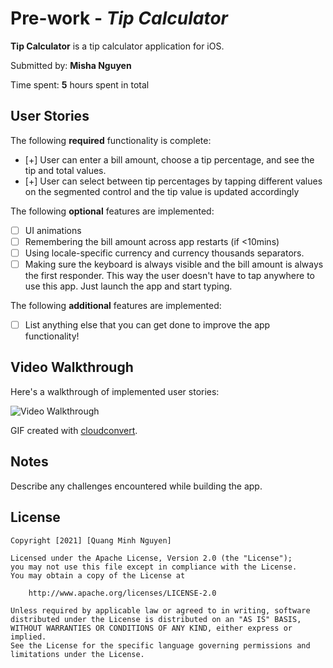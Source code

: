 # Pre-work - *Tip Calculator*

**Tip Calculator** is a tip calculator application for iOS.

Submitted by: **Misha Nguyen**

Time spent: **5** hours spent in total

## User Stories

The following **required** functionality is complete:

* [+] User can enter a bill amount, choose a tip percentage, and see the tip and total values.
* [+] User can select between tip percentages by tapping different values on the segmented control and the tip value is updated accordingly

The following **optional** features are implemented:

* [ ] UI animations
* [ ] Remembering the bill amount across app restarts (if <10mins)
* [ ] Using locale-specific currency and currency thousands separators.
* [ ] Making sure the keyboard is always visible and the bill amount is always the first responder. This way the user doesn't have to tap anywhere to use this app. Just launch the app and start typing.

The following **additional** features are implemented:

- [ ] List anything else that you can get done to improve the app functionality!

## Video Walkthrough

Here's a walkthrough of implemented user stories:

<img src='https://i.imgur.com/Ae6Gkij.gif' title='Video Walkthrough' width='' alt='Video Walkthrough' />

GIF created with [cloudconvert](https://cloudconvert.com/mp4-to-gif).

## Notes

Describe any challenges encountered while building the app.

## License

    Copyright [2021] [Quang Minh Nguyen]

    Licensed under the Apache License, Version 2.0 (the "License");
    you may not use this file except in compliance with the License.
    You may obtain a copy of the License at

        http://www.apache.org/licenses/LICENSE-2.0

    Unless required by applicable law or agreed to in writing, software
    distributed under the License is distributed on an "AS IS" BASIS,
    WITHOUT WARRANTIES OR CONDITIONS OF ANY KIND, either express or implied.
    See the License for the specific language governing permissions and
    limitations under the License.
